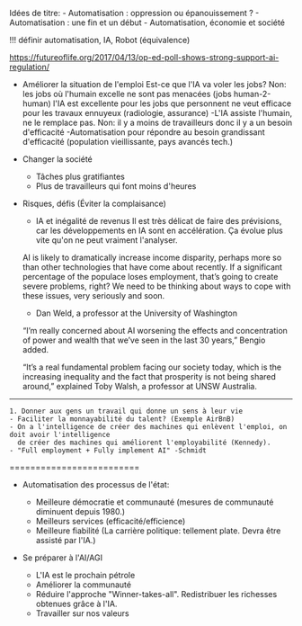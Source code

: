 Idées de titre:
	- Automatisation : oppression ou épanouissement ?
	- Automatisation : une fin et un début
	- Automatisation, économie et société

!!! définir automatisation, IA, Robot (équivalence)

https://futureoflife.org/2017/04/13/op-ed-poll-shows-strong-support-ai-regulation/

* Améliorer la situation de l'emploi
	Est-ce que l'IA va voler les jobs?
	Non: les jobs où l'humain excelle ne sont pas menacées (jobs human-2-human)
	     l'IA est excellente pour les jobs que personnent ne veut
	     efficace pour les travaux ennuyeux (radiologie, assurance)
		-L'IA assiste l'humain, ne le remplace pas.
	Non: il y a moins de travailleurs donc il y a un besoin d'efficacité
		-Automatisation pour répondre au besoin grandissant d'efficacité (population vieillissante, pays avancés tech.)

* Changer la société
	- Tâches plus gratifiantes
	- Plus de travailleurs qui font moins d'heures

* Risques, défis
	(Éviter la complaisance)
	- IA et inégalité de revenus
	Il est très délicat de faire des prévisions, car les développements en IA sont en accélération. Ça évolue plus vite qu'on ne peut vraiment l'analyser. 

	AI is likely to dramatically increase income disparity, perhaps more so than other technologies that have come about recently. If a significant percentage of the populace loses employment, that’s going to create severe problems, right? We need to be thinking about ways to cope with these issues, very seriously and soon.
	- Dan Weld, a professor at the University of Washington

	“I’m really concerned about AI worsening the effects and concentration of power and wealth that we’ve seen in the last 30 years,” Bengio added.

	“It’s a real fundamental problem facing our society today, which is the increasing inequality and the fact that prosperity is not being shared around,” explained Toby Walsh, a professor at UNSW Australia.



------


	1. Donner aux gens un travail qui donne un sens à leur vie
	- Faciliter la monnayabilité du talent? (Exemple AirBnB)
	- On a l'intelligence de créer des machines qui enlèvent l'emploi, on doit avoir l'intelligence
	  de créer des machines qui améliorent l'employabilité (Kennedy).
	- "Full employment + Fully implement AI" -Schmidt

=========================


* Automatisation des processus de l'état:
	* Meilleure démocratie et communauté (mesures de communauté diminuent depuis 1980.)
	* Meilleurs services (efficacité/efficience)
	* Meilleure fiabilité (La carrière politique: tellement plate. Devra être assisté par l'IA.)

* Se préparer à l'AI/AGI
	* L'IA est le prochain pétrole
	* Améliorer la communauté
	* Réduire l'approche "Winner-takes-all". Redistribuer les richesses obtenues grâce à l'IA.
	* Travailler sur nos valeurs